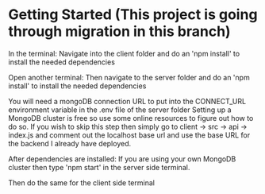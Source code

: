 # Getting Started (This project is going through migration in this branch)


In the terminal:
Navigate into the client folder and do an 'npm install' to install the needed dependencies 

Open another terminal:
Then navigate to the server folder and do an 'npm install' to install the needed dependencies

You will need a mongoDB connection URL to put into the CONNECT_URL environment variable in the .env file of the server folder
Setting up a MongoDB cluster is free so use some online resources to figure out how to do so. 
If you wish to skip this step then simply go to client -> src -> api -> index.js 
and comment out the localhost base url and use the base URL for the backend I already have deployed.

After dependencies are installed:
If you are using your own MongoDB cluster then type 'npm start' in the server side terminal.

Then do the same for the client side terminal